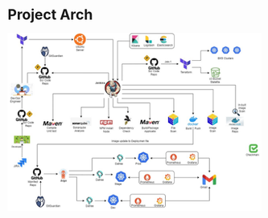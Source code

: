 # Project Arch
![alt text](https://github.com/Gabinsime75/Project_10--DevSecOps--GitOps--Mega-DevSecOps-GitOpsCICD_Pipeline/blob/main/Project-Arc.jpg)
